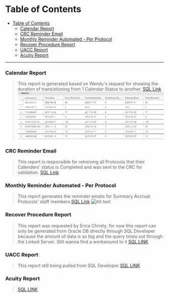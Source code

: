 # Table of Contents
- [Table of Contents](#table-of-contents)
    - [Calendar Report](#calendar-report)
    - [CRC Reminder Email](#crc-reminder-email)
    - [Monthly Reminder Automated - Per Protocol](#monthly-reminder-automated---per-protocol)
    - [Recover Procedure Report](#recover-procedure-report)
    - [UACC Report](#uacc-report)
    - [Acuity Report](#acuity-report)

---

### Calendar Report
> This report is generated based on Wendy's request for showing the duration of transistioning from 1 Calendar Status to another.
[SQL Link](https://dev.azure.com/COM-CTMS/_git/OnCore-CTMS-Scripts?anchor=acuity-report&path=/Calendar%20Report.sql)
![Sample Data](image.png)



<!-- <details>
<summary>Code Block</summary>

```python
def my_function():
    print("Hello, World!") -->

### CRC Reminder Email
> This report is responsible for retreiving all Protocols that their Calenders' status is Completed and was sent to the CRC for validation.
[SQL Link]()

### Monthly Reminder Automated - Per Protocol

> This report generates the reminder emails for Summary Accrual Protocols' staff members
[SQL Link](https://dev.azure.com/COM-CTMS/_git/OnCore-CTMS-Scripts?anchor=acuity-report&path=/Monthly%20Reminder%20Automated%20-%20Per%20Protocol.sql)
![Alt text](image-1.png)

### Recover Procedure Report

> This report was requested by Erica Christy, for now this report can only be generated from Oracle DB directly through SQL Developer because the amount of data is so big and the query times out through the Linked Server. Still wanna find a workaround to it
[SQL LINK](https://dev.azure.com/COM-CTMS/_git/OnCore-CTMS-Scripts?anchor=acuity-report&path=/Recover%20Procedure.sql)


### UACC Report

> This report still being pulled from SQL Developer
[SQL LINK](https://dev.azure.com/COM-CTMS/_git/OnCore-CTMS-Scripts?anchor=acuity-report&path=/UACC%20Report.sql)

### Acuity Report
>[SQL LINK](https://dev.azure.com/COM-CTMS/_git/OnCore-CTMS-Scripts?anchor=acuity-report&path=/Acuity%20Report.sql)